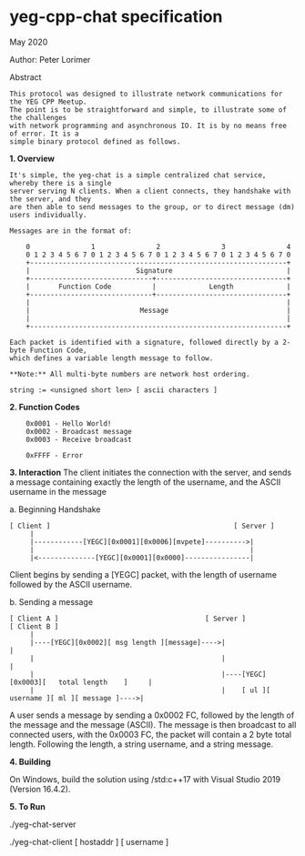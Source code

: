 yeg-cpp-chat specification                          
===
May 2020

Author: Peter Lorimer


Abstract

    This protocol was designed to illustrate network communications for the YEG CPP Meetup.
    The point is to be straightforward and simple, to illustrate some of the challenges
    with network programming and asynchronous IO. It is by no means free of error. It is a
    simple binary protocol defined as follows.

__1. Overview__

    It's simple, the yeg-chat is a simple centralized chat service, whereby there is a single 
    server serving N clients. When a client connects, they handshake with the server, and they
    are then able to send messages to the group, or to direct message (dm) users individually.

    Messages are in the format of:
```
    0               1               2               3               4 
    0 1 2 3 4 5 6 7 0 1 2 3 4 5 6 7 0 1 2 3 4 5 6 7 0 1 2 3 4 5 6 7 0
    +---------------------------------------------------------------+
    |                          Signature                            |
    +------------------------------+--------------------------------+
    |       Function Code          |             Length             |
    +------------------------------+--------------------------------+
    |                                                               |
    |                           Message                             |
    |                                                               |
    +---------------------------------------------------------------+
```


    Each packet is identified with a signature, followed directly by a 2-byte Function Code, 
    which defines a variable length message to follow.

    **Note:** All multi-byte numbers are network host ordering.

    string := <unsigned short len> [ ascii characters ]

__2. Function Codes__

```
    0x0001 - Hello World! 
    0x0002 - Broadcast message
    0x0003 - Receive broadcast

    0xFFFF - Error
```

__3. Interaction__
    The client initiates the connection with the server, and sends a message
    containing exactly the length of the username, and the ASCII username
    in the message

a. Beginning Handshake

    [ Client ]                                             [ Server ]
         |
         |------------[YEGC][0x0001][0x0006][mvpete]---------->|
         |                                                     |
         |<--------------[YEGC][0x0001][0x0000]----------------|

Client begins by sending a [YEGC] packet, with the length of username followed by the ASCII username.

b. Sending a message


    [ Client A ]                                    [ Server ]                                 [ Client B ]
         |
         |----[YEGC][0x0002][ msg length ][message]---->|                                            |
         |                                              |                                            |
         |                                              |----[YEGC][0x0003][   total length    ]     |
         |                                              |    [ ul ][ username ][ ml ][ message ]---->|

A user sends a message by sending a 0x0002 FC, followed by the length of the message and the message (ASCII). 
The message is then broadcast to all connected users, with the 0x0003 FC, the packet will contain a 2 byte
total length. Following the length, a string username, and a string message.

__4. Building__

On Windows, build the solution using /std:c++17 with Visual Studio 2019 (Version 16.4.2).

__5. To Run__

./yeg-chat-server

./yeg-chat-client [ hostaddr ] [ username ]